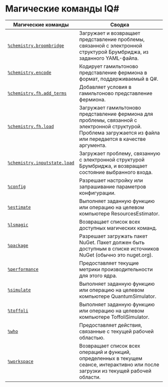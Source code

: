# <a name="iq-magic-commands"></a>Магические команды IQ#

| Магические команды | Сводка |
|---------------|---------|
| [`%chemistry.broombridge`](xref:microsoft.quantum.iqsharp.magic-ref.chemistry.broombridge) | Загружает и возвращает представление проблемы, связанной с электронной структурой Брумбриджа, из заданного YAML-файла. |
| [`%chemistry.encode`](xref:microsoft.quantum.iqsharp.magic-ref.chemistry.encode) | Кодирует гамильтоново представление фермиона в формат, поддерживаемый в Q#. |
| [`%chemistry.fh.add_terms`](xref:microsoft.quantum.iqsharp.magic-ref.chemistry.fh.add_terms) | Добавляет условия в гамильтоново представление фермиона. |
| [`%chemistry.fh.load`](xref:microsoft.quantum.iqsharp.magic-ref.chemistry.fh.load) | Загружает гамильтоново представление фермиона для проблемы, связанной с электронной структурой. Проблема загружается из файла или передается в качестве аргумента. |
| [`%chemistry.inputstate.load`](xref:microsoft.quantum.iqsharp.magic-ref.chemistry.inputstate.load) | Загружает проблему, связанную с электронной структурой Брумбриджа, и возвращает состояние выбранного входа. |
| [`%config`](xref:microsoft.quantum.iqsharp.magic-ref.config) | Разрешает настройку или запрашивание параметров конфигурации. |
| [`%estimate`](xref:microsoft.quantum.iqsharp.magic-ref.estimate) | Выполняет заданную функцию или операцию на целевом компьютере ResourcesEstimator. |
| [`%lsmagic`](xref:microsoft.quantum.iqsharp.magic-ref.lsmagic) | Возвращает список всех доступных магических команд. |
| [`%package`](xref:microsoft.quantum.iqsharp.magic-ref.package) | Разрешает загружать пакет NuGet. Пакет должен быть доступным в списке источников NuGet (обычно это nuget.org). |
| [`%performance`](xref:microsoft.quantum.iqsharp.magic-ref.performance) | Предоставляет текущие метрики производительности для этого ядра. |
| [`%simulate`](xref:microsoft.quantum.iqsharp.magic-ref.simulate) | Выполняет заданную функцию или операцию на целевом компьютере QuantumSimulator. |
| [`%toffoli`](xref:microsoft.quantum.iqsharp.magic-ref.toffoli) | Выполняет заданную функцию или операцию на целевом компьютере ToffoliSimulator. |
| [`%who`](xref:microsoft.quantum.iqsharp.magic-ref.who) | Предоставляет действия, связанные с текущей рабочей областью. |
| [`%workspace`](xref:microsoft.quantum.iqsharp.magic-ref.workspace) | Возвращает список всех операций и функций, определенных в текущем сеансе, интерактивно или после загрузки из текущей рабочей области. |
